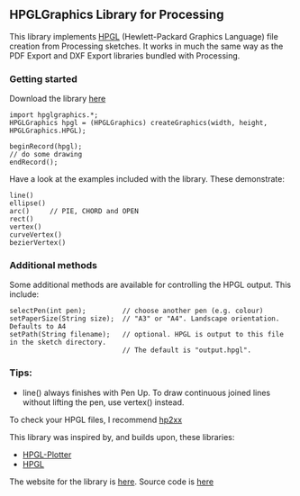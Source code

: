 ## HPGLGraphics Library for Processing

This library implements [HPGL](https://en.wikipedia.org/wiki/HPGL) (Hewlett-Packard Graphics Language) file creation from Processing sketches. It works in much the same way as the PDF Export and DXF Export libraries bundled with Processing.

### Getting started 

Download the library [here](http://ciaron.net/hpglgraphics/download/hpglgraphics.zip)
    
    import hpglgraphics.*;
    HPGLGraphics hpgl = (HPGLGraphics) createGraphics(width, height, HPGLGraphics.HPGL);
    
    beginRecord(hpgl);
    // do some drawing
    endRecord();

Have a look at the examples included with the library. These demonstrate:

    line()
    ellipse()
    arc()     // PIE, CHORD and OPEN
    rect()
    vertex()
    curveVertex()
    bezierVertex()

### Additional methods

Some additional methods are available for controlling the HPGL output. This include:

    selectPen(int pen);         // choose another pen (e.g. colour)
    setPaperSize(String size);  // "A3" or "A4". Landscape orientation. Defaults to A4
    setPath(String filename);   // optional. HPGL is output to this file in the sketch directory. 
                                // The default is "output.hpgl".

### Tips:
  * line() always finishes with Pen Up. To draw continuous joined lines without lifting the pen, use vertex() instead.

To check your HPGL files, I recommend [hp2xx](https://www.gnu.org/software/hp2xx/)

This library was inspired by, and builds upon, these libraries:
  * [HPGL-Plotter](http://sjunnesson.github.io/HPGL-Plotter/)
  * [HPGL](https://github.com/gregersn/HPGL)

The website for the library is [here](https://ciaron.github.io/HPGLGraphics).
Source code is [here](https://github.com/ciaron/HPGLGraphics)
